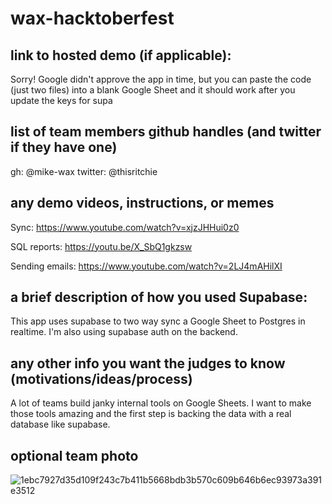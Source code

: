 # wax-hacktoberfest

## link to hosted demo (if applicable): 

Sorry! Google didn't approve the app in time, but you can paste the code (just two files) into a blank Google Sheet and it should work after you update the keys for supa

## list of team members github handles (and twitter if they have one)


gh: @mike-wax
twitter: @thisritchie

## any demo videos, instructions, or memes


Sync: https://www.youtube.com/watch?v=xjzJHHui0z0

SQL reports: https://youtu.be/X_SbQ1gkzsw

Sending emails: https://www.youtube.com/watch?v=2LJ4mAHilXI


## a brief description of how you used Supabase:
This app uses supabase to two way sync a Google Sheet to Postgres in realtime. I'm also using supabase auth on the backend.

## any other info you want the judges to know (motivations/ideas/process)


A lot of teams build janky internal tools on Google Sheets. I want to make those tools amazing and the first step is backing the data with a real database like supabase.

## optional team photo


![1ebc7927d35d109f243c7b411b5668bdb3b570c609b646b6ec93973a391e3512](https://user-images.githubusercontent.com/89532631/136722086-07d785e9-77dc-446f-93c0-be56cf10ae5d.jpeg)
